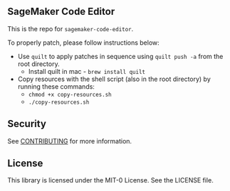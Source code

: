 ## SageMaker Code Editor

This is the repo for `sagemaker-code-editor`.

To properly patch, please follow instructions below:

* Use `quilt` to apply patches in sequence using `quilt push -a` from the root directory. 
    - Install quilt in mac - `brew install quilt`
* Copy resources with the shell script (also in the root directory) by running these commands:
    - `chmod +x copy-resources.sh`
    - `./copy-resources.sh`

## Security

See [CONTRIBUTING](CONTRIBUTING.md#security-issue-notifications) for more information.

## License

This library is licensed under the MIT-0 License. See the LICENSE file.